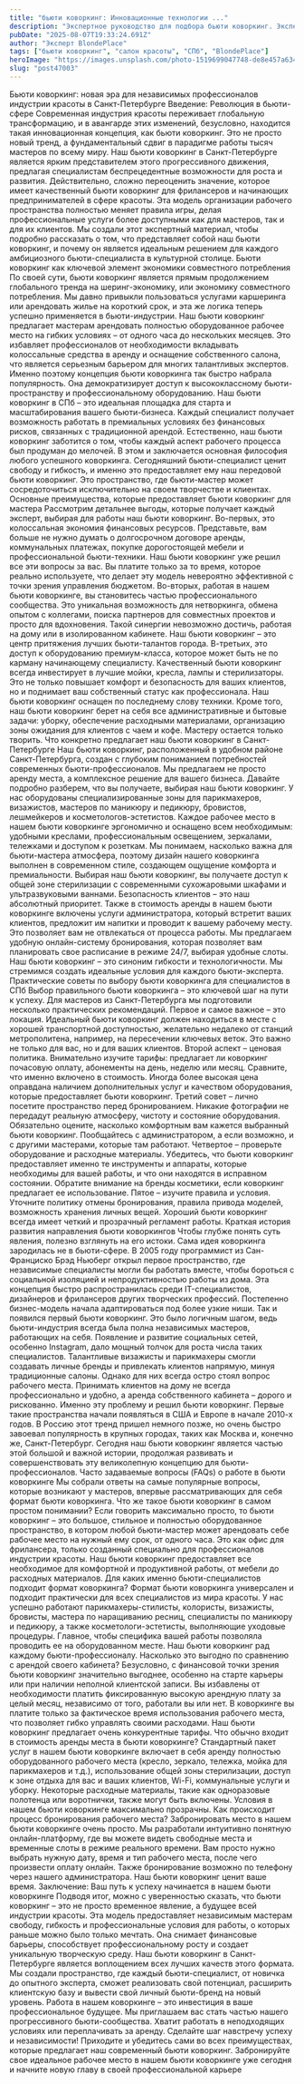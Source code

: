 ```yaml
---
title: "бьюти коворкинг: Инновационные технологии ..."
description: "Экспертное руководство для подбора бьюти коворкинг. Экспертное сравнение популярных решений. Получите качественную поддержку от команды BlondePlace. Эксклюзивные..."
pubDate: "2025-08-07T19:33:24.691Z"
author: "Эксперт BlondePlace"
tags: ["бьюти коворкинг", "салон красоты", "СПб", "BlondePlace"]
heroImage: "https://images.unsplash.com/photo-1519699047748-de8e457a634e?q=80&w=800&auto=format&fit=crop"
slug: "post47003"
---
```


Бьюти коворкинг: новая эра для независимых профессионалов индустрии красоты в Санкт-Петербурге Введение: Революция в бьюти-сфере Современная индустрия красоты переживает глобальную трансформацию, и в авангарде этих изменений, безусловно, находится такая инновационная концепция, как бьюти коворкинг. Это не просто новый тренд, а фундаментальный сдвиг в парадигме работы тысяч мастеров по всему миру. Наш бьюти коворкинг в Санкт-Петербурге является ярким представителем этого прогрессивного движения, предлагая специалистам беспрецедентные возможности для роста и развития. Действительно, сложно переоценить значение, которое имеет качественный бьюти коворкинг для фрилансеров и начинающих предпринимателей в сфере красоты. Эта модель организации рабочего пространства полностью меняет правила игры, делая профессиональные услуги более доступными как для мастеров, так и для их клиентов. Мы создали этот экспертный материал, чтобы подробно рассказать о том, что представляет собой наш бьюти коворкинг, и почему он является идеальным решением для каждого амбициозного бьюти-специалиста в культурной столице. Бьюти коворкинг как ключевой элемент экономики совместного потребления По своей сути, бьюти коворкинг является прямым продолжением глобального тренда на шеринг-экономику, или экономику совместного потребления. Мы давно привыкли пользоваться услугами каршеринга или арендовать жилье на короткий срок, и эта же логика теперь успешно применяется в бьюти-индустрии. Наш бьюти коворкинг предлагает мастерам арендовать полностью оборудованное рабочее место на гибких условиях – от одного часа до нескольких месяцев. Это избавляет профессионалов от необходимости вкладывать колоссальные средства в аренду и оснащение собственного салона, что является серьезным барьером для многих талантливых экспертов. Именно поэтому концепция бьюти коворкинга так быстро набрала популярность. Она демократизирует доступ к высококлассному бьюти-пространству и профессиональному оборудованию. Наш бьюти коворкинг в СПб – это идеальная площадка для старта и масштабирования вашего бьюти-бизнеса. Каждый специалист получает возможность работать в премиальных условиях без финансовых рисков, связанных с традиционной арендой. Естественно, наш бьюти коворкинг заботится о том, чтобы каждый аспект рабочего процесса был продуман до мелочей. В этом и заключается основная философия любого успешного коворкинга. Сегодняшний бьюти-специалист ценит свободу и гибкость, и именно это предоставляет ему наш передовой бьюти коворкинг. Это пространство, где бьюти-мастер может сосредоточиться исключительно на своем творчестве и клиентах. Основные преимущества, которые предоставляет бьюти коворкинг для мастера Рассмотрим детальнее выгоды, которые получает каждый эксперт, выбирая для работы наш бьюти коворкинг. Во-первых, это колоссальная экономия финансовых ресурсов. Представьте, вам больше не нужно думать о долгосрочном договоре аренды, коммунальных платежах, покупке дорогостоящей мебели и профессиональной бьюти-техники. Наш бьюти коворкинг уже решил все эти вопросы за вас. Вы платите только за то время, которое реально используете, что делает эту модель невероятно эффективной с точки зрения управления бюджетом. Во-вторых, работая в нашем бьюти коворкинге, вы становитесь частью профессионального сообщества. Это уникальная возможность для нетворкинга, обмена опытом с коллегами, поиска партнеров для совместных проектов и просто для вдохновения. Такой синергии невозможно достичь, работая на дому или в изолированном кабинете. Наш бьюти коворкинг – это центр притяжения лучших бьюти-талантов города. В-третьих, это доступ к оборудованию премиум-класса, которое может быть не по карману начинающему специалисту. Качественный бьюти коворкинг всегда инвестирует в лучшие мойки, кресла, лампы и стерилизаторы. Это не только повышает комфорт и безопасность для ваших клиентов, но и поднимает ваш собственный статус как профессионала. Наш бьюти коворкинг оснащен по последнему слову техники. Кроме того, наш бьюти коворкинг берет на себя все административные и бытовые задачи: уборку, обеспечение расходными материалами, организацию зоны ожидания для клиентов с чаем и кофе. Мастеру остается только творить. Что конкретно предлагает наш бьюти коворкинг в Санкт-Петербурге Наш бьюти коворкинг, расположенный в удобном районе Санкт-Петербурга, создан с глубоким пониманием потребностей современных бьюти-профессионалов. Мы предлагаем не просто аренду места, а комплексное решение для вашего бизнеса. Давайте подробно разберем, что вы получаете, выбирая наш бьюти коворкинг. У нас оборудованы специализированные зоны для парикмахеров, визажистов, мастеров по маникюру и педикюру, бровистов, лешмейкеров и косметологов-эстетистов. Каждое рабочее место в нашем бьюти коворкинге эргономично и оснащено всем необходимым: удобными креслами, профессиональным освещением, зеркалами, тележками и доступом к розеткам. Мы понимаем, насколько важна для бьюти-мастера атмосфера, поэтому дизайн нашего коворкинга выполнен в современном стиле, создающем ощущение комфорта и премиальности. Выбирая наш бьюти коворкинг, вы получаете доступ к общей зоне стерилизации с современными сухожаровыми шкафами и ультразвуковыми ваннами. Безопасность клиентов – это наш абсолютный приоритет. Также в стоимость аренды в нашем бьюти коворкинге включены услуги администратора, который встретит ваших клиентов, предложит им напитки и проводит к вашему рабочему месту. Это позволяет вам не отвлекаться от процесса работы. Мы предлагаем удобную онлайн-систему бронирования, которая позволяет вам планировать свое расписание в режиме 24/7, выбирая удобные слоты. Наш бьюти коворкинг – это синоним гибкости и технологичности. Мы стремимся создать идеальные условия для каждого бьюти-эксперта. Практические советы по выбору бьюти коворкинга для специалистов в СПб Выбор правильного бьюти коворкинга – это ключевой шаг на пути к успеху. Для мастеров из Санкт-Петербурга мы подготовили несколько практических рекомендаций. Первое и самое важное – это локация. Идеальный бьюти коворкинг должен находиться в месте с хорошей транспортной доступностью, желательно недалеко от станций метрополитена, например, на пересечении ключевых веток. Это важно не только для вас, но и для ваших клиентов. Второй аспект – ценовая политика. Внимательно изучите тарифы: предлагает ли коворкинг почасовую оплату, абонементы на день, неделю или месяц. Сравните, что именно включено в стоимость. Иногда более высокая цена оправдана наличием дополнительных услуг и качеством оборудования, которые предоставляет бьюти коворкинг. Третий совет – лично посетите пространство перед бронированием. Никакие фотографии не передадут реальную атмосферу, чистоту и состояние оборудования. Обязательно оцените, насколько комфортным вам кажется выбранный бьюти коворкинг. Пообщайтесь с администратором, а если возможно, и с другими мастерами, которые там работают. Четвертое – проверьте оборудование и расходные материалы. Убедитесь, что бьюти коворкинг предоставляет именно те инструменты и аппараты, которые необходимы для вашей работы, и что они находятся в исправном состоянии. Обратите внимание на бренды косметики, если коворкинг предлагает ее использование. Пятое – изучите правила и условия. Уточните политику отмены бронирования, правила привода моделей, возможность хранения личных вещей. Хороший бьюти коворкинг всегда имеет четкий и прозрачный регламент работы. Краткая история развития направления бьюти коворкингов Чтобы глубже понять суть явления, полезно взглянуть на его истоки. Сама идея коворкинга зародилась не в бьюти-сфере. В 2005 году программист из Сан-Франциско Брэд Ньюберг открыл первое пространство, где независимые специалисты могли бы работать вместе, чтобы бороться с социальной изоляцией и непродуктивностью работы из дома. Эта концепция быстро распространилась среди IT-специалистов, дизайнеров и фрилансеров других творческих профессий. Постепенно бизнес-модель начала адаптироваться под более узкие ниши. Так и появился первый бьюти коворкинг. Это было логичным шагом, ведь бьюти-индустрия всегда была полна независимых мастеров, работающих на себя. Появление и развитие социальных сетей, особенно Instagram, дало мощный толчок для роста числа таких специалистов. Талантливые визажисты и парикмахеры смогли создавать личные бренды и привлекать клиентов напрямую, минуя традиционные салоны. Однако для них всегда остро стоял вопрос рабочего места. Принимать клиентов на дому не всегда профессионально и удобно, а аренда собственного кабинета – дорого и рискованно. Именно эту проблему и решил бьюти коворкинг. Первые такие пространства начали появляться в США и Европе в начале 2010-х годов. В Россию этот тренд пришел немного позже, но очень быстро завоевал популярность в крупных городах, таких как Москва и, конечно же, Санкт-Петербург. Сегодня наш бьюти коворкинг является частью этой большой и важной истории, продолжая развивать и совершенствовать эту великолепную концепцию для бьюти-профессионалов. Часто задаваемые вопросы (FAQs) о работе в бьюти коворкинге Мы собрали ответы на самые популярные вопросы, которые возникают у мастеров, впервые рассматривающих для себя формат бьюти коворкинга. Что же такое бьюти коворкинг в самом простом понимании? Если говорить максимально просто, то бьюти коворкинг – это большое, стильное и полностью оборудованное пространство, в котором любой бьюти-мастер может арендовать себе рабочее место на нужный ему срок, от одного часа. Это как офис для фрилансера, только созданный специально для профессионалов индустрии красоты. Наш бьюти коворкинг предоставляет все необходимое для комфортной и продуктивной работы, от мебели до расходных материалов. Для каких именно бьюти-специалистов подходит формат коворкинга? Формат бьюти коворкинга универсален и подходит практически для всех специалистов из мира красоты. У нас успешно работают парикмахеры-стилисты, колористы, визажисты, бровисты, мастера по наращиванию ресниц, специалисты по маникюру и педикюру, а также косметологи-эстетисты, выполняющие уходовые процедуры. Главное, чтобы специфика вашей работы позволяла проводить ее на оборудованном месте. Наш бьюти коворкинг рад каждому бьюти-профессионалу. Насколько это выгодно по сравнению с арендой своего кабинета? Безусловно, с финансовой точки зрения бьюти коворкинг значительно выгоднее, особенно на старте карьеры или при наличии неполной клиентской записи. Вы избавлены от необходимости платить фиксированную высокую арендную плату за целый месяц, независимо от того, работали вы или нет. В коворкинге вы платите только за фактическое время использования рабочего места, что позволяет гибко управлять своими расходами. Наш бьюти коворкинг предлагает очень конкурентные тарифы. Что обычно входит в стоимость аренды места в бьюти коворкинге? Стандартный пакет услуг в нашем бьюти коворкинге включает в себя аренду полностью оборудованного рабочего места (кресло, зеркало, тележка, мойка для парикмахеров и т.д.), использование общей зоны стерилизации, доступ к зоне отдыха для вас и ваших клиентов, Wi-Fi, коммунальные услуги и уборку. Некоторые расходные материалы, такие как одноразовые полотенца или воротнички, также могут быть включены. Условия в нашем бьюти коворкинге максимально прозрачны. Как происходит процесс бронирования рабочего места? Забронировать место в нашем бьюти коворкинге очень просто. Мы разработали интуитивно понятную онлайн-платформу, где вы можете видеть свободные места и временные слоты в режиме реального времени. Вам просто нужно выбрать нужную дату, время и тип рабочего места, после чего произвести оплату онлайн. Также бронирование возможно по телефону через нашего администратора. Наш бьюти коворкинг ценит ваше время. Заключение: Ваш путь к успеху начинается в нашем бьюти коворкинге Подводя итог, можно с уверенностью сказать, что бьюти коворкинг – это не просто временное явление, а будущее всей индустрии красоты. Эта модель предоставляет независимым мастерам свободу, гибкость и профессиональные условия для работы, о которых раньше можно было только мечтать. Она снимает финансовые барьеры, способствует профессиональному росту и создает уникальную творческую среду. Наш бьюти коворкинг в Санкт-Петербурге является воплощением всех лучших качеств этого формата. Мы создали пространство, где каждый бьюти-специалист, от новичка до опытного эксперта, сможет реализовать свой потенциал, расширить клиентскую базу и вывести свой личный бьюти-бренд на новый уровень. Работа в нашем коворкинге – это инвестиция в ваше профессиональное будущее. Мы приглашаем вас стать частью нашего прогрессивного бьюти-сообщества. Хватит работать в неподходящих условиях или переплачивать за аренду. Сделайте шаг навстречу успеху и независимости! Приходите и убедитесь сами во всех преимуществах, которые предлагает наш современный бьюти коворкинг. Забронируйте свое идеальное рабочее место в нашем бьюти коворкинге уже сегодня и начните новую главу в своей профессиональной карьере